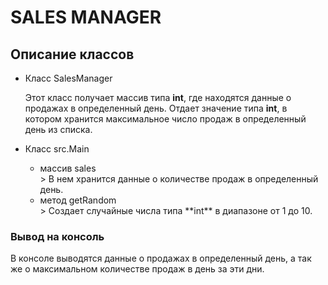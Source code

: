 # SALES MANAGER
## Описание классов
<ul>
<li>Класс SalesManager</li>

Этот класс получает массив типа **int**, где находятся данные о продажах в определенный день.
Отдает значение типа **int**, в котором хранится максимальное число продаж в определенный день из списка.

<li>Класс src.Main</li>
<ul>
<li>массив sales</li>> 
В нем хранится данные о количестве продаж в определенный день.

<li> метод getRandom</li>>
Создает случайные числа типа **int** в диапазоне от 1 до 10.
</ul>
</ul>

### Вывод на консоль
В консоле выводятся данные о продажах в определенный день, а так же о максимальном количестве продаж в день за эти дни.